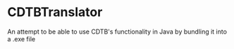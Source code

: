 # CDTBTranslator

An attempt to be able to use CDTB's functionality in Java by bundling it into a .exe file
